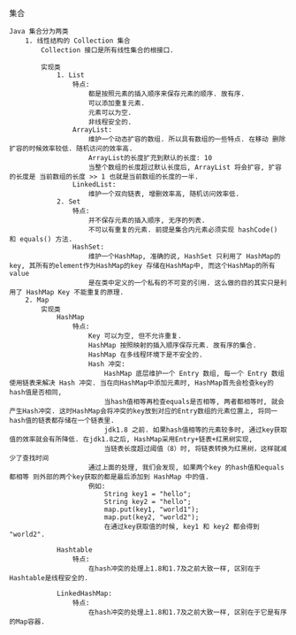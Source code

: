 集合

    Java 集合分为两类
        1. 线性结构的 Collection 集合
            Collection 接口是所有线性集合的根接口.

            实现类
                1. List
                    特点:
                        都是按照元素的插入顺序来保存元素的顺序. 故有序.
                        可以添加重复元素.
                        元素可以为空.
                        非线程安全的.
                    ArrayList:
                        维护一个动态扩容的数组. 所以具有数组的一些特点. 在移动 删除 扩容的时候效率较低. 随机访问的效率高.
                        ArrayList的长度扩充到默认的长度: 10
                        当整个数组的长度超过默认长度后, ArrayList 将会扩容, 扩容的长度是 当前数组的长度 >> 1 也就是当前数组的长度的一半.
                    LinkedList:
                        维护一个双向链表, 增删效率高, 随机访问效率低.
                2. Set
                    特点:
                        并不保存元素的插入顺序, 无序的列表.
                        不可以有重复的元素. 前提是集合内元素必须实现 hashCode() 和 equals() 方法.
                    HashSet:
                        维护一个HashMap, 准确的说, HashSet 只利用了 HashMap的key, 其所有的element作为HashMap的key 存储在HashMap中, 而这个HashMap的所有 value
                        是在类中定义的一个私有的不可变的引用. 这么做的目的其实只是利用了 HashMap Key 不能重复的原理.
        2. Map
            实现类
                HashMap
                    特点:
                        Key 可以为空, 但不允许重复.
                        HashMap 按照映射的插入顺序保存元素. 故有序的集合.
                        HashMap 在多线程环境下是不安全的.
                        Hash 冲突:
                            HashMap 底层维护一个 Entry 数组, 每一个 Entry 数组使用链表来解决 Hash 冲突. 当在向HashMap中添加元素时, HashMap首先会检查key的hash值是否相同,
                            当hash值相等再检查equals是否相等, 两者都相等时, 就会产生Hash冲突. 这时HashMap会将冲突的key放到对应的Entry数组的元素位置上, 将同一hash值的链表都存储在一个链表里.
                            jdk1.8 之前. 如果hash值相等的元素较多时, 通过key获取值的效率就会有所降低. 在jdk1.8之后, HashMap采用Entry+链表+红黑树实现,
                            当链表长度超过阈值（8）时, 将链表转换为红黑树，这样就减少了查找时间
                        通过上面的处理, 我们会发现, 如果两个key 的hash值和equals都相等 则外部的两个key获取的都是最后添加到 HashMap 中的值.
                        例如:
                            String key1 = "hello";
                            String key2 = "hello";
                            map.put(key1, "world1");
                            map.put(key2, "world2");
                            在通过key获取值的时候, key1 和 key2 都会得到 "world2".

                Hashtable
                    特点:
                        在hash冲突的处理上1.8和1.7及之前大致一样, 区别在于Hashtable是线程安全的.

                LinkedHashMap:
                    特点:
                        在hash冲突的处理上1.8和1.7及之前大致一样, 区别在于它是有序的Map容器.